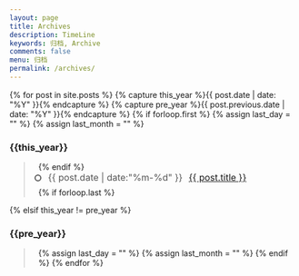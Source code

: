 ```yaml
---
layout: page
title: Archives
description: TimeLine
keywords: 归档, Archive
comments: false
menu: 归档
permalink: /archives/
---
```


<!--
<h2>Archives</h2>
-->

<style>
.times {display:block;margin:15px 0;}/*首先，我们要创建一个容器class*/
.times ul {margin-left:25px;border-left:2px solid #ddd;list-style-type:none;}/*利用ul标签的特性，设置外边框左移25px，左边边框是2px粗的实心线，颜色一般要浅一点*/
.times ul li {width:100%;margin-left:-12px;margin-bottom:7px;line-height:20px;font-weight:narmal;}/*一般情况，通过li标签控制圆点回到时间线上，然后控制要出现的文字大小和是否粗体*/
.times ul li b {width:8px;height:8px;background:#fff;border:2px solid #555;margin:5px;border-radius:6px;-webkit-border-radius:6px;-moz-border-radius:6px;overflow:hidden;display:inline-block;float:left;}/*利用处理加粗以外没有其它特别属性b标签做时间轴的圆点。*/
.times ul li span {padding-left:7px;font-size:16px;line-height:20px;color:#555;}/*设置span标签的属性，让它来做时间显示，加一点边距，使时间显示离时间线远一点*/
.times ul li:hover b {border:2px solid #ff6600;}/*注意这一行，前面的li标签后面加了一个:hover伪属性，意思是鼠标移上来，激活后面的属性，这样可以设置鼠标移动到整个时间范围的时候，时间点和时间显示会变色*/
.times ul li:hover span {color:#ff6600;}/*同上*/
.times ul li p {padding-left:15px;font-size:14px;line-height:25px;}/*这里利用段落标签p做文字介绍*/
</style>

<div id="archives" class="times">
{% for post in site.posts %}
  {% capture this_year %}{{ post.date | date: "%Y" }}{% endcapture %}
  {% capture pre_year %}{{ post.previous.date | date: "%Y" }}{% endcapture %}
  {% if forloop.first %}
    {% assign last_day = "" %}
    {% assign last_month = "" %}
  <h3>{{this_year}}</h3>
  <ul>
  {% endif %}
    <li>
        <b></b>
        <span>{{ post.date | date:"%m-%d" }}</span>
        <span><a href="{{ post.url | relative_url }}">{{ post.title }}</a></span>
    </li>
  {% if forloop.last %}
  </ul>
  {% elsif this_year != pre_year %}
  </ul>

  <h3>{{pre_year}}</h3>
  <ul>
    {% assign last_day = "" %}
    {% assign last_month = "" %}
  {% endif %}
{% endfor %}
</div>
